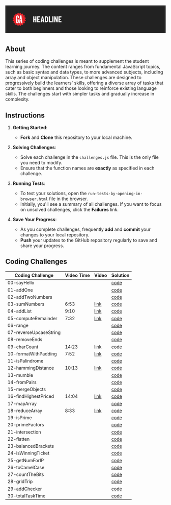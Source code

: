 # ![Daily Coding Challenges](../assets/tktk-hero.png)


## About

This series of coding challenges is meant to supplement the student learning journey. The content ranges from fundamental JavaScript topics, such as basic syntax and data types, to more advanced subjects, including array and object manipulation. These challenges are designed to progressively build the learners' skills, offering a diverse array of tasks that cater to both beginners and those looking to reinforce existing language skills. The challenges start with simpler tasks and gradually increase in complexity.

## Instructions

1. **Getting Started**:
    - **Fork** and **Clone** this repository to your local machine.

1. **Solving Challenges**:
    - Solve each challenge in the `challenges.js` file. This is the only file you need to modify.
    - Ensure that the function names are **exactly** as specified in each challenge.

2. **Running Tests**:
    - To test your solutions, open the `run-tests-by-opening-in-browser.html` file in the browser.
    - Initially, you'll see a summary of all challenges. If you want to focus on unsolved challenges, click the **Failures** link.

3. **Save Your Progress**:
    - As you complete challenges, frequently **add** and **commit** your changes to your local repository.
    - **Push** your updates to the GitHub repository regularly to save and share your progress.


## Coding Challenges

| Coding Challenge       | Video Time | Video                 | Solution                                                         |
|------------------------|------------|-----------------------|------------------------------------------------------------------|
| 00-sayHello            |            |                       | [code](./solution-code/README.md/#challenge-00-sayhello-example) |
| 01-addOne              |            |                       | [code](./solution-code/README.md/#challenge-01-addone) |
| 02-addTwoNumbers       |            |                       | [code](./solution-code/README.md/#challenge-02-addtwonumbers) |
| 03-sumNumbers          |  6:53      | [link](#)             | [code](./solution-code/README.md/#challenge-03-sumnumbers) |
| 04-addList             |  9:10      | [link](#)             | [code](./solution-code/README.md/#challenge-04-addlist) |
| 05-computeRemainder    |  7:32      | [link](#)             | [code](./solution-code/README.md/#challenge-05-computeremainder) |
| 06-range               |            |                       | [code](./solution-code/README.md/#challenge-06-range) |
| 07-reverseUpcaseString |            |                       | [code](./solution-code/README.md/#challenge-07-reverseupcasestring) |
| 08-removeEnds          |            |                       | [code](./solution-code/README.md/#challenge-08-removeends) |
| 09-charCount           | 14:23      | [link](#)             | [code](./solution-code/README.md/#challenge-09-charcount) |
| 10-formatWithPadding   |  7:52      | [link](#)             | [code](./solution-code/README.md/#challenge-10-formatwithpadding) |
| 11-isPalindrome        |            |                       | [code](./solution-code/README.md/#challenge-11-ispalindrome) |
| 12-hammingDistance     | 10:13      | [link](#)             | [code](./solution-code/README.md/#challenge-12-hammingdistance) |
| 13-mumble              |            |                       | [code](./solution-code/README.md/#challenge-13-mumble) |
| 14-fromPairs           |            |                       | [code](./solution-code/README.md/#challenge-14-frompairs) |
| 15-mergeObjects        |            |                       | [code](./solution-code/README.md/#challenge-15-mergeobjects) |
| 16-findHighestPriced   | 14:04      | [link](#)             | [code](./solution-code/README.md/#challenge-16-findhighestpriced) |
| 17-mapArray            |            |                       | [code](./solution-code/README.md/#challenge-17-maparray) |
| 18-reduceArray         |  8:33      | [link](#)             | [code](./solution-code/README.md/#challenge-18-reducearray) |
| 19-isPrime             |            |                       | [code](./solution-code/README.md/#challenge-19-isprime) |
| 20-primeFactors        |            |                       | [code](./solution-code/README.md/#challenge-20-primefactors) |
| 21-intersection        |            |                       | [code](./solution-code/README.md/#challenge-21-intersection) |
| 22-flatten             |            |                       | [code](./solution-code/README.md/#challenge-22-flatten) |
| 23-balancedBrackets    |            |                       | [code](./solution-code/README.md/#challenge-23-balancedbrackets) |
| 24-isWinningTicket     |            |                       | [code](./solution-code/README.md/#challenge-24-iswinningticket) |
| 25-getNumForIP         |            |                       | [code](./solution-code/README.md/#challenge-25-getnumforip) |
| 26-toCamelCase         |            |                       | [code](./solution-code/README.md/#challenge-26-tocamelcase) |
| 27-countTheBits        |            |                       | [code](./solution-code/README.md/#challenge-27-countthebits) |
| 28-gridTrip            |            |                       | [code](./solution-code/README.md/#challenge-28-gridtrip) |
| 29-addChecker          |            |                       | [code](./solution-code/README.md/#challenge-29-addchecker) |
| 30-totalTaskTime       |            |                       | [code](./solution-code/README.md/#challenge-30-totaltasktime) |

